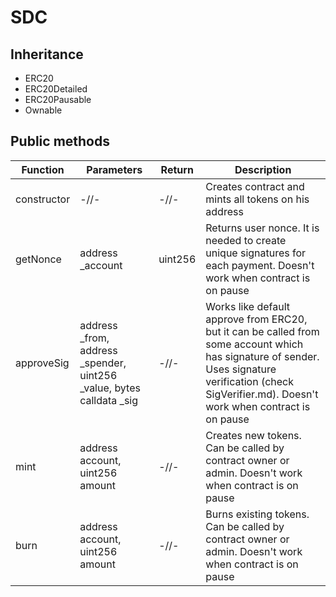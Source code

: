 # SDC

## Inheritance

+ ERC20
+ ERC20Detailed
+ ERC20Pausable
+ Ownable

## Public methods

|Function|Parameters|Return|Description|
|---|---|---|---|
|constructor|-//-|-//-|Creates contract and mints all tokens on his address|
|getNonce|address _account|uint256|Returns user nonce. It is needed to create unique signatures for each payment. Doesn't work when contract is on pause|
|approveSig|address _from, address _spender, uint256 _value, bytes calldata _sig|-//-|Works like default approve from ERC20, but it can be called from some account which has signature of sender. Uses signature verification (check SigVerifier.md). Doesn't work when contract is on pause|
|mint|address account, uint256 amount|-//-|Creates new tokens. Can be called by contract owner or admin. Doesn't work when contract is on pause|
|burn|address account, uint256 amount|-//-|Burns existing tokens. Can be called by contract owner or admin. Doesn't work when contract is on pause|

